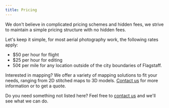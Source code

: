 ```yaml
---
title: Pricing
---
```


We don't believe in complicated pricing schemes and hidden fees, we strive to maintain a simple pricing structure with no hidden fees.

Let's keep it simple, for most aerial photography work, the following rates apply:
* $50 per hour for flight
* $25 per hour for editing
* 50¢ per mile for any location outside of the city boundaries of Flagstaff.

Interested in mapping? We offer a variety of mapping solutions to fit your needs, ranging from 2D stitched maps to 3D models. [Contact us](../contact) for more information or to get a quote.

Do you need something not listed here? Feel free to [contact us](../contact) and we'll see what we can do.